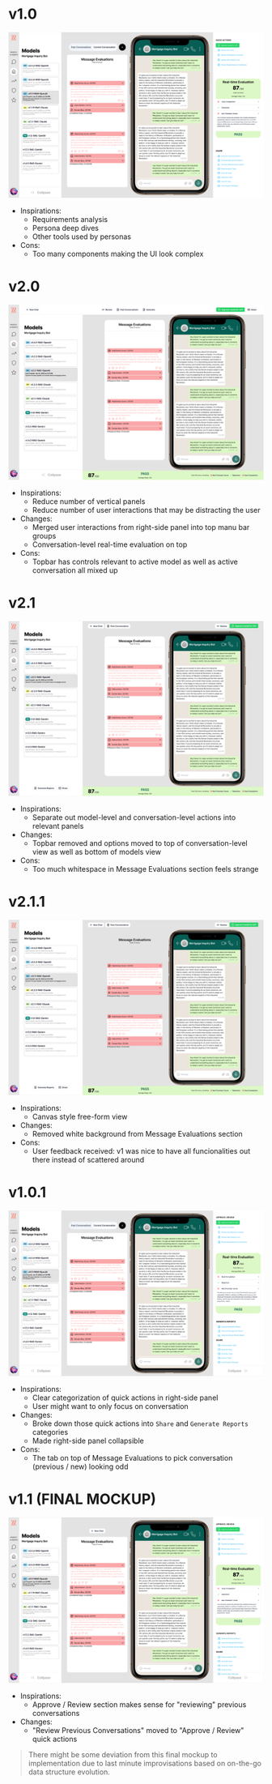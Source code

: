 # v1.0
![Screenshot](_resources/maihem-chat-ui-mockup-1.0.png)
- Inspirations:
  - Requirements analysis
  - Persona deep dives
  - Other tools used by personas
- Cons:
  - Too many components making the UI look complex

# v2.0
![Screenshot](_resources/maihem-chat-ui-mockup-2.0.png)
- Inspirations:
  - Reduce number of vertical panels
  - Reduce number of user interactions that may be distracting the user
- Changes:
  - Merged user interactions from right-side panel into top manu bar groups
  - Conversation-level real-time evaluation on top
- Cons:
  - Topbar has controls relevant to active model as well as active conversation all mixed up

# v2.1
![Screenshot](_resources/maihem-chat-ui-mockup-2.1.png)
- Inspirations:
  - Separate out model-level and conversation-level actions into relevant panels
- Changes:
  - Topbar removed and options moved to top of conversation-level view as well as bottom of models view
- Cons:
  - Too much whitespace in Message Evaluations section feels strange

# v2.1.1
![Screenshot](_resources/maihem-chat-ui-mockup-2.1.1.png)
- Inspirations:
  - Canvas style free-form view
- Changes:
  - Removed white background from Message Evaluations section
- Cons:
  - User feedback received: v1 was nice to have all funcionalities out there instead of scattered around

# v1.0.1
![Screenshot](_resources/maihem-chat-ui-mockup-1.0.1.png)
- Inspirations:
  - Clear categorization of quick actions in right-side panel
  - User might want to only focus on conversation
- Changes:
  - Broke down those quick actions into `Share` and `Generate Reports` categories
  - Made right-side panel collapsible
- Cons:
  - The tab on top of Message Evaluations to pick conversation (previous / new) looking odd

# v1.1 (FINAL MOCKUP)
![Screenshot](_resources/maihem-chat-ui-mockup-1.1.png)
- Inspirations:
  - Approve / Review section makes sense for "reviewing" previous conversations
- Changes:
  - "Review Previous Conversations" moved to "Approve / Review" quick actions

> There might be some deviation from this final mockup to implementation due to last minute improvisations based on on-the-go data structure evolution.